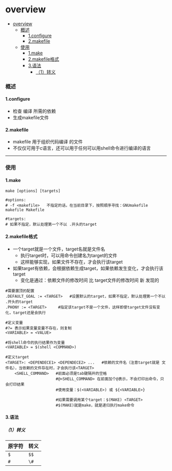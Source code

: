 # overview

<!-- @import "[TOC]" {cmd="toc" depthFrom=1 depthTo=6 orderedList=false} -->
<!-- code_chunk_output -->

- [overview](#overview)
    - [概述](#概述)
      - [1.configure](#1configure)
      - [2.makefile](#2makefile)
    - [使用](#使用)
      - [1.make](#1make)
      - [2.makefile格式](#2makefile格式)
      - [3.语法](#3语法)
        - [（1）转义](#1转义)

<!-- /code_chunk_output -->

### 概述

#### 1.configure
* 检查 编译 所需的依赖
* 生成makefile文件

#### 2.makefile
* makefile 用于组织代码编译 的文件
* 不仅仅可用于c语言，还可以用于任何可以用shell命令进行编译的语言

***

### 使用

#### 1.make
```shell
make [options] [targets]

#options:
# -f <makefile>   不指定的话，在当前目录下，按照顺序寻找：GNUmakefile makefile Makefile

#targets:
# 如果不指定，默认处理第一个不以 .开头的target
```

#### 2.makefile格式
* 一个target就是一个文件，target名就是文件名
  * 执行target时，可以用命令创建名为target的文件
  * 这样能够实现，如果文件不存在，才会执行该target
* 如果target有依赖，会根据依赖生成target，如果依赖发生变化，才会执行该target
  * 变化是通过：依赖文件的修改时间 比 target文件的修改时间 新 发现的
```shell
#需要置顶的配置
.DEFAULT_GOAL := <TARGET>   #设置默认的target，如果不指定，默认处理第一个不以 .开头的target
.PHONY := <TARGET>     #指定该target不是一个文件，这样即使target文件没有变化，target还是会执行

#定义变量
#?= 表示如果变量变量不存在，则复制
<VARIABLE> = <VALUE>

#将shell命令的执行结果作为变量
<VARIABLE> = $(shell <COMMAND>)

#定义target
<TARGET>: <DEPENDECE1> <DEPENDECE2> ...   #依赖的文件名（注意target就是 文件名），当依赖的文件存在时，才会执行该<TARGET>
    <SHELL_COMMAND>   #前面必须是tab键隔开的空格
                      #@<SHELL_COMMAND> 在前面加个@表示，不会打印出命令，只会打印结果
                      #使用变量：$(<VARIABLE>) 或 ${<VARIABLE>}

                      #如果需要调用某个target：$(MAKE) <TARGET>
                      #$(MAKE)就是make，就是递归执行make命令
```

#### 3.语法

##### （1）转义

|原字符|转义|
|-|-|
|`$`|`$$`|
|`#`|`\#`|
